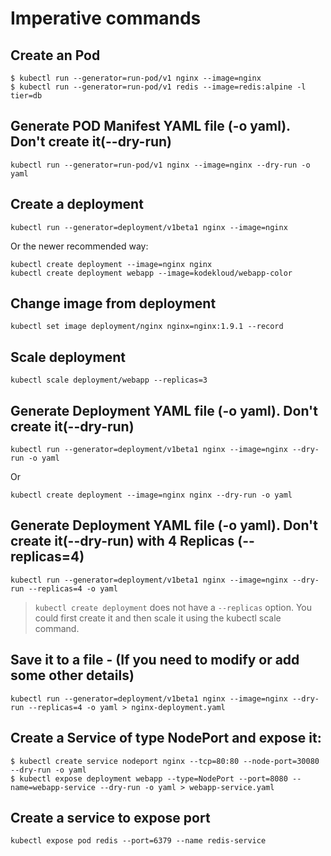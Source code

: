 # Imperative commands
## Create an Pod
```
$ kubectl run --generator=run-pod/v1 nginx --image=nginx
$ kubectl run --generator=run-pod/v1 redis --image=redis:alpine -l tier=db
```

## Generate POD Manifest YAML file (-o yaml). Don't create it(--dry-run)
`kubectl run --generator=run-pod/v1 nginx --image=nginx --dry-run -o yaml`

## Create a deployment
`kubectl run --generator=deployment/v1beta1 nginx --image=nginx`

Or the newer recommended way:

```
kubectl create deployment --image=nginx nginx
kubectl create deployment webapp --image=kodekloud/webapp-color
```

## Change image from deployment
`kubectl set image deployment/nginx nginx=nginx:1.9.1 --record`

## Scale deployment
`kubectl scale deployment/webapp --replicas=3`

## Generate Deployment YAML file (-o yaml). Don't create it(--dry-run)

`kubectl run --generator=deployment/v1beta1 nginx --image=nginx --dry-run -o yaml`

Or

`kubectl create deployment --image=nginx nginx --dry-run -o yaml`

## Generate Deployment YAML file (-o yaml). Don't create it(--dry-run) with 4 Replicas (--replicas=4)
`kubectl run --generator=deployment/v1beta1 nginx --image=nginx --dry-run --replicas=4 -o yaml`

> `kubectl create deployment` does not have a `--replicas` option. You could first create it and then scale it using the kubectl scale command.

## Save it to a file - (If you need to modify or add some other details)
`kubectl run --generator=deployment/v1beta1 nginx --image=nginx --dry-run --replicas=4 -o yaml > nginx-deployment.yaml`

## Create a Service of type NodePort and expose it:
```
$ kubectl create service nodeport nginx --tcp=80:80 --node-port=30080 --dry-run -o yaml
$ kubectl expose deployment webapp --type=NodePort --port=8080 --name=webapp-service --dry-run -o yaml > webapp-service.yaml
```

## Create a service to expose port
`kubectl expose pod redis --port=6379 --name redis-service`
